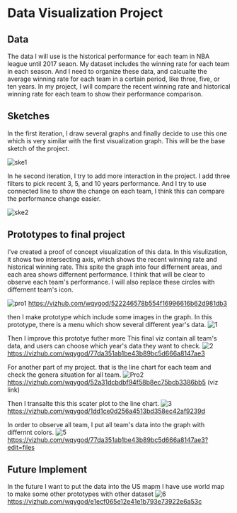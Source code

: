 # Data Visualization Project

## Data

The data I will use is the historical performance for each team in NBA league until 2017 seaon. My dataset includes the winning rate for each team in each season. And I need to organize these data, and calcualte the average winning rate for each team in a certain period, like three, five, or ten years. In my project, I will compare the recent winning rate and historical winning rate for each team to show their performance comparison.

## Sketches

In the first iteration, I draw several graphs and finally decide to use this one which is very similar with the first visualization graph. This will be the base sketch of the project.

![ske1](https://user-images.githubusercontent.com/54642539/220195827-14c1d29f-0b2b-4346-a344-a3f418e77dae.png)

In he second iteration, I try to add more interaction in the project. I add three filters to pick recent 3, 5, and 10 years performance. And I try to use connected line to show the change on each team, I think this can compare the performance change easier.

![ske2](https://user-images.githubusercontent.com/54642539/220196033-270390f0-c88f-46bc-897e-6a30386d4198.png)

## Prototypes to final project 

I’ve created a proof of concept visualization of this data. In this visulization, it shows two intersecting axis, which shows the recent winning rate and historical winning rate. This spite the graph into four differnent areas, and each area shows differnent performance. I think that will be clear to observe each team's performance. I will also replace these circles with differnent team's icon. 

![pro1](https://user-images.githubusercontent.com/54642539/220192532-59c55587-2c54-40f6-bef2-1e6389ca06b4.png)
https://vizhub.com/wqygod/522246578b554f16996616b62d981db3 

then I make prototype which include some images in the graph. In this prototype, there is a menu which show several different year's data. 
![1](https://user-images.githubusercontent.com/54642539/235008450-7565212e-ff3e-4d35-98b0-12a8a89a21b7.png)

Then I improve this prototye futher more 
This final viz contain all team's data, and users can choose which year's data they want to check. 
![2](https://user-images.githubusercontent.com/54642539/235008901-af0e063a-3c6e-4bbc-87f9-1b244ac8dfb7.png)
https://vizhub.com/wqygod/77da351ab1be43b89bc5d666a8147ae3

For another part of my project. that is the line chart for each team and check the genera situation for all team. 
![Pro2](https://user-images.githubusercontent.com/54642539/220193445-912b1656-24ea-4ab1-adfa-805310226906.png)
https://vizhub.com/wqygod/52a31dcbdbf94f58b8ec75bcb3386bb5 (viz link)

Then I transalte this this scater plot to the line chart.
![3](https://user-images.githubusercontent.com/54642539/235009146-1784b426-178b-448c-9ec8-446d4b9aa18d.png)
https://vizhub.com/wqygod/1dd1ce0d256a4513bd358ec42af9239d

In order to observe all team, I put all team's data into the graph with differnnt colors. 
![5](https://user-images.githubusercontent.com/54642539/235011380-13498abe-bc3d-4198-8c85-58b74de73a9e.png)
https://vizhub.com/wqygod/77da351ab1be43b89bc5d666a8147ae3?edit=files

## Future Implement  

In the future I want to put the data into the US mapm I have use world map to make some other prototypes with other dataset 
![6](https://user-images.githubusercontent.com/54642539/235011909-cea8d60f-c712-4a70-87d8-322c64ae8004.png)
https://vizhub.com/wqygod/e1ecf065e12e41e1b793e73922e6a53c
